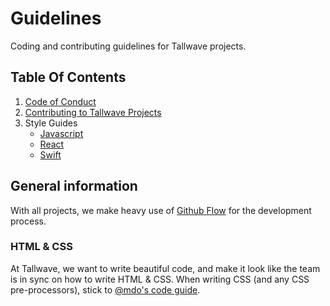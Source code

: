 # Guidelines

Coding and contributing guidelines for Tallwave projects.

## Table Of Contents
1. [Code of Conduct](https://github.com/Tallwave/guidelines/blob/master/CODE_OF_CONDUCT.md)
2. [Contributing to Tallwave Projects](https://github.com/Tallwave/guidelines/blob/master/CONTRIBUTING.md)
3. Style Guides
    * [Javascript](https://github.com/Tallwave/guidelines/blob/master/javascript-style-guide.md)
    * [React](https://github.com/Tallwave/guidelines/blob/master/react-style-guide.md)
    * [Swift](https://github.com/Tallwave/guidelines/blob/master/swift-style-guide.md)

## General information

With all projects, we make heavy use of [Github Flow](https://guides.github.com/introduction/flow/) for the development process.

### HTML &amp; CSS

At Tallwave, we want to write beautiful code, and make it look like the team is in sync on how to write HTML &amp; CSS. When writing CSS (and any CSS pre-processors), stick to [@mdo's code guide](http://codeguide.co/).
